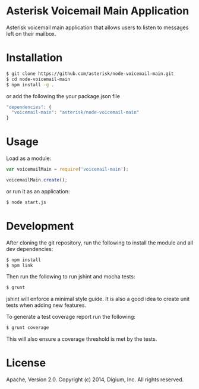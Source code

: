 # Asterisk Voicemail Main Application

Asterisk voicemail main application that allows users to listen to messages left on their mailbox.

# Installation

```bash
$ git clone https://github.com/asterisk/node-voicemail-main.git
$ cd node-voicemail-main
$ npm install -g .
```

or add the following the your package.json file

```JavaScript
"dependencies": {
  "voicemail-main": "asterisk/node-voicemail-main"
}
```

# Usage

Load as a module:

```JavaScript
var voicemailMain = require('voicemail-main');

voicemailMain.create();
```

or run it as an application:

```bash
$ node start.js
```

# Development

After cloning the git repository, run the following to install the module and all dev dependencies:

```bash
$ npm install
$ npm link
```

Then run the following to run jshint and mocha tests:

```bash
$ grunt
```

jshint will enforce a minimal style guide. It is also a good idea to create unit tests when adding new features.

To generate a test coverage report run the following:

```bash
$ grunt coverage
```

This will also ensure a coverage threshold is met by the tests.

# License

Apache, Version 2.0. Copyright (c) 2014, Digium, Inc. All rights reserved.
